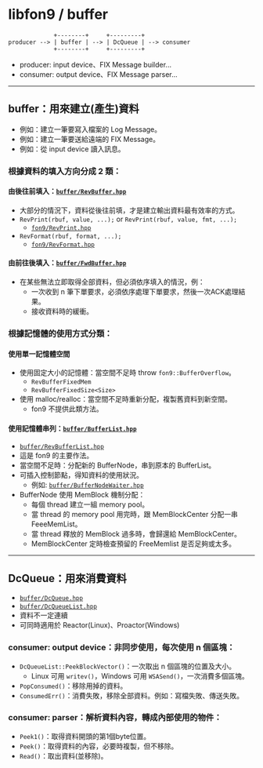 ﻿libfon9 / buffer
=======================

```
             +--------+     +---------+
producer --> | buffer | --> | DcQueue | --> consumer
             +--------+     +---------+
```
* producer: input device、FIX Message builder...
* consumer: output device、FIX Message parser...

---------------------------------------

## buffer：用來建立(產生)資料
* 例如：建立一筆要寫入檔案的 Log Message。
* 例如：建立一筆要送給遠端的 FIX Message。
* 例如：從 input device 讀入訊息。

### 根據資料的填入方向分成 2 類：
#### 由後往前填入：[`buffer/RevBuffer.hpp`](RevBuffer.hpp)
* 大部分的情況下，資料從後往前填，才是建立輸出資料最有效率的方式。
* `RevPrint(rbuf, value, ...);` or `RevPrint(rbuf, value, fmt, ...);`
  * [`fon9/RevPrint.hpp`](../RevPrint.hpp)
* `RevFormat(rbuf, format, ...);`
  * [`fon9/RevFormat.hpp`](../RevFormat.hpp)

#### 由前往後填入：[`buffer/FwdBuffer.hpp`](FwdBuffer.hpp)
* 在某些無法立即取得全部資料，但必須依序填入的情況，例：
  * 一次收到 n 筆下單要求，必須依序處理下單要求，然後一次ACK處理結果。
  * 接收資料時的緩衝。

### 根據記憶體的使用方式分類：
#### 使用單一記憶體空間
* 使用固定大小的記憶體：當空間不足時 throw `fon9::BufferOverflow`。
  * `RevBufferFixedMem`
  * `RevBufferFixedSize<Size>`
* 使用 malloc/realloc：當空間不足時重新分配，複製舊資料到新空間。
  * fon9 不提供此類方法。

#### 使用記憶體串列：[`buffer/BufferList.hpp`](BufferList.hpp)
* [`buffer/RevBufferList.hpp`](RevBufferList.hpp)
* 這是 fon9 的主要作法。
* 當空間不足時：分配新的 BufferNode，串到原本的 BufferList。
* 可插入控制節點，得知資料的使用狀況。
  * 例如: [`buffer/BufferNodeWaiter.hpp`](BufferNodeWaiter.hpp)
* BufferNode 使用 MemBlock 機制分配：
  * 每個 thread 建立一組 memory pool。
  * 當 thread 的 memory pool 用完時，跟 MemBlockCenter 分配一串 FeeeMemList。
  * 當 thread 釋放的 MemBlock 過多時，會歸還給 MemBlockCenter。
  * MemBlockCenter 定時檢查預留的 FreeMemlist 是否足夠或太多。

---------------------------------------

## DcQueue：用來消費資料
* [`buffer/DcQueue.hpp`](DcQueue.hpp)
* [`buffer/DcQueueList.hpp`](DcQueueList.hpp)
* 資料不一定連續
* 可同時適用於 Reactor(Linux)、Proactor(Windows)

### consumer: output device：非同步使用，每次使用 n 個區塊：
* `DcQueueList::PeekBlockVector()`：一次取出 n 個區塊的位置及大小。
  * Linux 可用 `writev()`，Windows 可用 `WSASend()`，一次消費多個區塊。
* `PopConsumed()`：移除用掉的資料。
* `ConsumedErr()`：消費失敗，移除全部資料。例如：寫檔失敗、傳送失敗。

### consumer: parser：解析資料內容，轉成內部使用的物件：
* `Peek1()`：取得資料開頭的第1個byte位置。
* `Peek()`：取得資料的內容，必要時複製，但不移除。
* `Read()`：取出資料(並移除)。

